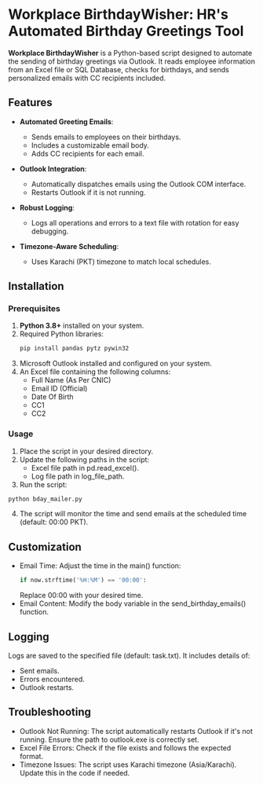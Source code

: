 # Workplace BirthdayWisher: HR's Automated Birthday Greetings Tool

**Workplace BirthdayWisher** is a Python-based script designed to automate the sending of birthday greetings via Outlook. It reads employee information from an Excel file or SQL Database, checks for birthdays, and sends personalized emails with CC recipients included.

## Features

- **Automated Greeting Emails**:
  - Sends emails to employees on their birthdays.
  - Includes a customizable email body.
  - Adds CC recipients for each email.

- **Outlook Integration**:
  - Automatically dispatches emails using the Outlook COM interface.
  - Restarts Outlook if it is not running.

- **Robust Logging**:
  - Logs all operations and errors to a text file with rotation for easy debugging.

- **Timezone-Aware Scheduling**:
  - Uses Karachi (PKT) timezone to match local schedules.

## Installation

### Prerequisites

1. **Python 3.8+** installed on your system.
2. Required Python libraries:
   ```bash
   pip install pandas pytz pywin32
   ```
3. Microsoft Outlook installed and configured on your system.
4. An Excel file containing the following columns:
   - Full Name (As Per CNIC)
   - Email ID (Official)
   - Date Of Birth
   - CC1
   - CC2
### Usage
1. Place the script in your desired directory.
2. Update the following paths in the script:
   - Excel file path in pd.read_excel().
   - Log file path in log_file_path.
3. Run the script:
```bash
python bday_mailer.py
```
4. The script will monitor the time and send emails at the scheduled time (default: 00:00 PKT).

## Customization
 - Email Time: Adjust the time in the main() function:
    ```python
    if now.strftime('%H:%M') == '00:00':
    ```
   Replace 00:00 with your desired time.
 - Email Content: Modify the body variable in the send_birthday_emails() function.
## Logging
Logs are saved to the specified file (default: task.txt). It includes details of:
 - Sent emails.
 - Errors encountered.
 - Outlook restarts.
## Troubleshooting
 - Outlook Not Running: The script automatically restarts Outlook if it's not running. Ensure the path to outlook.exe is correctly set.
 - Excel File Errors: Check if the file exists and follows the expected format.
 - Timezone Issues: The script uses Karachi timezone (Asia/Karachi). Update this in the code if needed.
